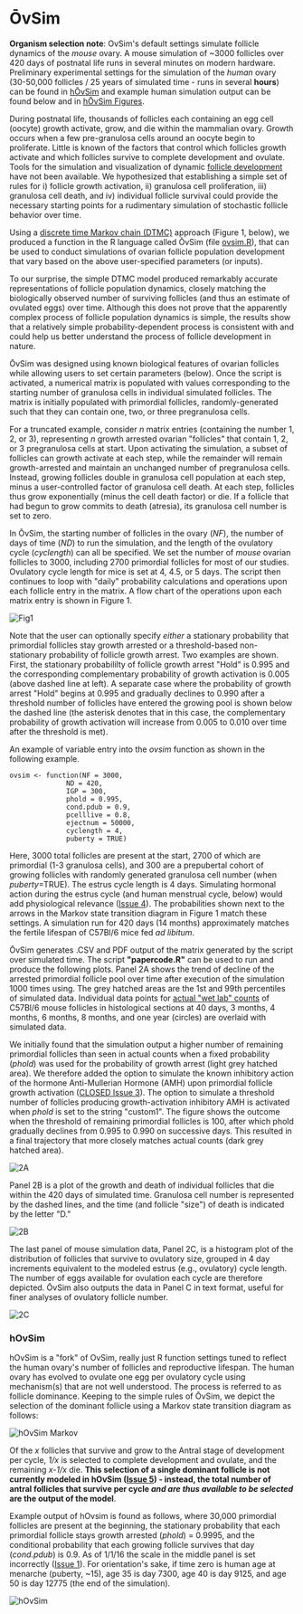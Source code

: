 # ŌvSim

**Organism selection note**: OvSim's default settings simulate follicle dynamics of the *mouse* ovary. A mouse simulation of ~3000 follicles over 420 days of postnatal life runs in several minutes on modern hardware. Preliminary experimental settings for the simulation of the *human* ovary (30-50,000 follicles / 25 years of simulated time - runs in several **hours**) can be found in [hŌvSim](hOvSim_R_Code) and example human simulation output can be found below and in [hŌvSim Figures](hOvSim_Figures).

During postnatal life, thousands of follicles each containing an egg cell (oocyte) growth activate, grow, and die within the mammalian ovary. Growth occurs when a few pre-granulosa cells around an oocyte begin to proliferate. Little is known of the factors that control which follicles growth activate and which follicles survive to complete development and ovulate. Tools for the simulation and visualization of dynamic [follicle development](https://en.wikipedia.org/wiki/Ovarian_follicle) have not been available. We hypothesized that establishing a simple set of rules for i) follicle growth activation, ii) granulosa cell proliferation, iii) granulosa cell death, and iv) individual follicle survival could provide the necessary starting points for a rudimentary simulation of stochastic follicle behavior over time. 

Using a [discrete time Markov chain (DTMC)](https://en.wikipedia.org/wiki/Markov_chain) approach (Figure 1, below), we produced a function in the R language called ŌvSim (file [ovsim.R](OvSim_R_Code/ovsim.R)), that can be used to conduct simulations of ovarian follicle population development that vary based on the above user-specified parameters (or inputs).

To our surprise, the simple DTMC model produced remarkably accurate representations of follicle population dynamics, closely matching the biologically observed number of surviving follicles (and thus an estimate of ovulated eggs) over time. Although this does not prove that the apparently complex process of follicle population dynamics is simple, the results show that a relatively simple probability-dependent process is consistent with and could help us better understand the process of follicle development in nature.

ŌvSim was designed using known biological features of ovarian follicles while allowing users to set certain parameters (below). Once the script is activated, a numerical matrix is populated with values corresponding to the starting number of granulosa cells in individual simulated follicles. The matrix is initially populated with primordial follicles, randomly-generated such that they can contain one, two, or three pregranulosa cells.

For a truncated example, consider *n* matrix entries (containing the number 1, 2, or 3), representing *n* growth arrested ovarian "follicles" that contain 1, 2, or 3 pregranulosa cells at start. Upon activating the simulation, a subset of follicles can growth activate at each step, while the remainder will remain growth-arrested and maintain an unchanged number of pregranulosa cells. Instead, growing follicles double in granulosa cell population at each step, minus a user-controlled factor of granulosa cell death. At each step, follicles thus grow exponentially (minus the cell death factor) or die. If a follicle that had begun to grow commits to death (atresia), its granulosa cell number is set to zero.

In ŌvSim, the starting number of follicles in the ovary (*NF*), the number of days of time (*ND*) to run the simulation, and the length of the ovulatory cycle (*cyclength*) can all be specified. We set the number of *mouse* ovarian follicles to 3000, including 2700 primordial follicles for most of our studies. Ovulatory cycle length for mice is set at 4, 4.5, or 5 days. The script then continues to loop with "daily" probability calculations and operations upon each follicle entry in the matrix. A flow chart of the operations upon each matrix entry is shown in Figure 1. 

![Fig1](OvSim_Figures/OvSim_Fig1.jpg)

Note that the user can optionally specify *either* a stationary probability that primordial follicles stay growth arrested or a threshold-based non-stationary probability of follicle growth arrest. Two examples are shown. First, the stationary probabililty of follicle growth arrest "Hold" is 0.995 and the corresponding complementary probability of growth activation is 0.005 (above dashed line at left). A separate case where the probability of growth arrest "Hold" begins at 0.995 and gradually declines to 0.990 after a threshold number of follicles have entered the growing pool is shown below the dashed line (the asterisk denotes that in this case, the complementary probability of growth activation will increase from 0.005 to 0.010 over time after the threshold is met).

An example of variable entry into the *ovsim* function as shown in the following example. 

	ovsim <- function(NF = 3000,
                  ND = 420,
                  IGP = 300,
                  phold = 0.995,
                  cond.pdub = 0.9,
                  pcelllive = 0.8,
                  ejectnum = 50000,
                  cyclength = 4,
                  puberty = TRUE)

Here, 3000 total follicles are present at the start, 2700 of which are primordial (1-3 granulosa cells), and 300 are a prepubertal cohort of growing follicles with randomly generated granulosa cell number (when *puberty*=TRUE). The estrus cycle length is 4 days. Simulating hormonal action during the estrus cycle (and human menstrual cycle, below) would add physiological relevance ([Issue 4](https://github.com/johnsonlab/OvSim/issues/4)). The probabilities shown next to the arrows in the Markov state transition diagram in Figure 1 match these settings. A simulation run for 420 days (14 months) approximately matches the fertile lifespan of C57Bl/6 mice fed *ad libitum*.

ŌvSim generates .CSV and PDF output of the matrix generated by the script over simulated time. The script **"papercode.R"** can be used to run and produce the following plots. Panel 2A shows the trend of decline of the arrested primordial follicle pool over time after execution of the simulation 1000 times using. The grey hatched areas are the 1st and 99th percentiles of simulated data. Individual data points for [actual "wet lab" counts](OvSim_R_Code/C57BL6_Mouse_Primordial_Follicle_Counts.csv) of C57Bl/6 mouse follicles in histological sections at 40 days, 3 months, 4 months, 6 months, 8 months, and one year (circles) are overlaid with simulated data. 

We initially found that the simulation output a higher number of remaining primordial follicles than seen in actual counts when a fixed probability (*phold*) was used for the probability of growth arrest (light grey hatched area). We therefore added the option to simulate the known inhibitory action of the hormone Anti-Mullerian Hormone (AMH) upon primordial follicle growth activation ([CLOSED Issue 3](https://github.com/johnsonlab/OvSim/issues/3)). The option to simulate a threshold number of follicles producing growth-activation inhibitory AMH is activated when *phold* is set to the string "custom1". The figure shows the outcome when the threshold of remaining primordial follicles is 100, after which phold gradually declines from 0.995 to 0.990 on successive days. This resulted in a final trajectory that more closely matches actual counts (dark grey hatched area).

![2A](OvSim_Figures/2A.png)

Panel 2B is a plot of the growth and death of individual follicles that die within the 420 days of simulated time. Granulosa cell number is represented by the dashed lines, and the time (and follicle "size") of death is indicated by the letter "D."

![2B](OvSim_Figures/2B.png)

The last panel of mouse simulation data, Panel 2C, is a histogram plot of the distribution of follicles that survive to ovulatory size, grouped in 4 day increments equivalent to the modeled estrus (e.g., ovulatory) cycle length. The number of eggs available for ovulation each cycle are therefore depicted. ŌvSim also outputs the data in Panel C in text format, useful for finer analyses of ovulatory follicle number. 

![2C](OvSim_Figures/2C.png)

### hOvSim

hOvSim is a "fork" of OvSim, really just R function settings tuned to reflect the human ovary's number of follicles and reproductive lifespan. The human ovary has evolved to ovulate one egg per ovulatory cycle using mechanism(s) that are not well understood. The process is referred to as follicle dominance. Keeping to the simple rules of ŌvSim, we depict the selection of the dominant follicle using a Markov state transition diagram as follows: 

![hOvSim Markov](hOvSim_Figures/hMarkov.jpg)

Of the *x* follicles that survive and grow to the Antral stage of development per cycle, *1/x* is selected to complete development and ovulate, and the remaining *x-1/x* die. **This selection of a single dominant follicle is not currently modeled in hOvSim ([Issue 5](https://github.com/johnsonlab/OvSim/issues/5)) - instead, the total number of antral follicles that survive per cycle *and are thus available to be selected* are the output of the model**. 

Example output of hOvsim is found as follows, where 30,000 primordial follicles are present at the beginning, the stationary probability that each primordial follicle stays growth arrested (*phold*) = 0.9995, and the conditional probability that each growing follicle survives that day (*cond.pdub*) is 0.9. As of 1/1/16 the scale in the middle panel is set incorrectly ([Issue 1](https://github.com/johnsonlab/OvSim/issues/1)). For orientation's sake, if time zero is human age at menarche (puberty, ~15), age 35 is day 7300, age 40 is day 9125, and age 50 is day 12775 (the end of the simulation).

![hOvSim](hOvSim_Figures/final_9995_90.jpg)



